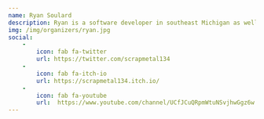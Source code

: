 ```yaml
---
name: Ryan Soulard
description: Ryan is a software developer in southeast Michigan as well as the owner of and lead developer at Salt Free Interactive. When not playing or making games, he enjoys camping with his family and friends. 
img: /img/organizers/ryan.jpg
social: 
    -
        icon: fab fa-twitter
        url: https://twitter.com/scrapmetal134
    -
        icon: fab fa-itch-io
        url: https://scrapmetal134.itch.io/
    -
        icon: fab fa-youtube
        url:  https://www.youtube.com/channel/UCfJCuQRpmWtuNSvjhwGgz6w
---
```

